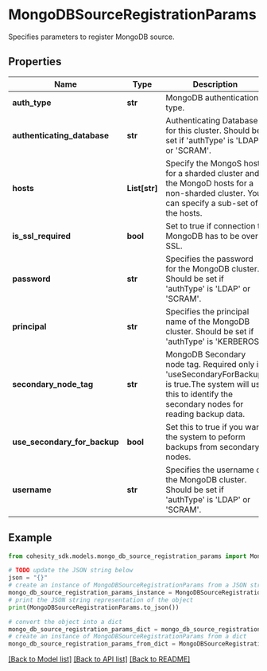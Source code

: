 # MongoDBSourceRegistrationParams

Specifies parameters to register MongoDB source.

## Properties

Name | Type | Description | Notes
------------ | ------------- | ------------- | -------------
**auth_type** | **str** | MongoDB authentication type. | 
**authenticating_database** | **str** | Authenticating Database for this cluster. Should be set if &#39;authType&#39; is &#39;LDAP&#39; or &#39;SCRAM&#39;. | [optional] 
**hosts** | **List[str]** | Specify the MongoS hosts for a sharded cluster and the MongoD hosts for a non-sharded cluster. You can specify a sub-set of the hosts. | 
**is_ssl_required** | **bool** | Set to true if connection to MongoDB has to be over SSL. | 
**password** | **str** | Specifies the password for the MongoDB cluster. Should be set if &#39;authType&#39; is &#39;LDAP&#39; or &#39;SCRAM&#39;. | [optional] 
**principal** | **str** | Specifies the principal name of the MongoDB cluster. Should be set if &#39;authType&#39; is &#39;KERBEROS&#39;. | [optional] 
**secondary_node_tag** | **str** | MongoDB Secondary node tag. Required only if &#39;useSecondaryForBackup&#39; is true.The system will use this to identify the secondary nodes for reading backup data. | [optional] 
**use_secondary_for_backup** | **bool** | Set this to true if you want the system to peform backups from secondary nodes. | 
**username** | **str** | Specifies the username of the MongoDB cluster. Should be set if &#39;authType&#39; is &#39;LDAP&#39; or &#39;SCRAM&#39;. | [optional] 

## Example

```python
from cohesity_sdk.models.mongo_db_source_registration_params import MongoDBSourceRegistrationParams

# TODO update the JSON string below
json = "{}"
# create an instance of MongoDBSourceRegistrationParams from a JSON string
mongo_db_source_registration_params_instance = MongoDBSourceRegistrationParams.from_json(json)
# print the JSON string representation of the object
print(MongoDBSourceRegistrationParams.to_json())

# convert the object into a dict
mongo_db_source_registration_params_dict = mongo_db_source_registration_params_instance.to_dict()
# create an instance of MongoDBSourceRegistrationParams from a dict
mongo_db_source_registration_params_from_dict = MongoDBSourceRegistrationParams.from_dict(mongo_db_source_registration_params_dict)
```
[[Back to Model list]](../README.md#documentation-for-models) [[Back to API list]](../README.md#documentation-for-api-endpoints) [[Back to README]](../README.md)



